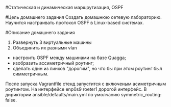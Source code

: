 #Статическая и динамическая маршрутизация, OSPF

#Цель домашнего задания
Создать домашнюю сетевую лабораторию. Научится настраивать протокол OSPF в Linux-based системах.


#Описание домашнего задания
1. Развернуть 3 виртуальные машины
2. Объединить их разными vlan
- настроить OSPF между машинами на базе Quagga;
- изобразить ассиметричный роутинг;
- сделать один из линков "дорогим", но что бы при этом роутинг был симметричным.

После запуска Vagrantfile стенд запустится с включеным асиметричным роутингом. На интерфейсе enp0s9 roeter1 дорогой интерфейс. В дириктории ansible/defaults/main.yml по умолчанию symmetric_routing: false.
